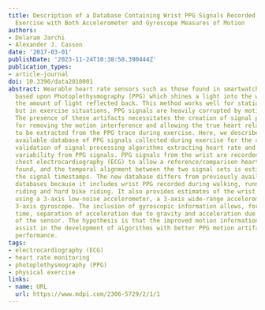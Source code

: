 ```yaml
---
title: Description of a Database Containing Wrist PPG Signals Recorded during Physical
  Exercise with Both Accelerometer and Gyroscope Measures of Motion
authors:
- Delaram Jarchi
- Alexander J. Casson
date: '2017-03-01'
publishDate: '2023-11-24T10:38:58.390444Z'
publication_types:
- article-journal
doi: 10.3390/data2010001
abstract: Wearable heart rate sensors such as those found in smartwatches are commonly
  based upon Photoplethysmography (PPG) which shines a light into the wrist and measures
  the amount of light reflected back. This method works well for stationary subjects,
  but in exercise situations, PPG signals are heavily corrupted by motion artifacts.
  The presence of these artifacts necessitates the creation of signal processing algorithms
  for removing the motion interference and allowing the true heart related information
  to be extracted from the PPG trace during exercise. Here, we describe a new publicly
  available database of PPG signals collected during exercise for the creation and
  validation of signal processing algorithms extracting heart rate and heart rate
  variability from PPG signals. PPG signals from the wrist are recorded together with
  chest electrocardiography (ECG) to allow a reference/comparison heart rate to be
  found, and the temporal alignment between the two signal sets is estimated from
  the signal timestamps. The new database differs from previously available public
  databases because it includes wrist PPG recorded during walking, running, easy bike
  riding and hard bike riding. It also provides estimates of the wrist movement recorded
  using a 3-axis low-noise accelerometer, a 3-axis wide-range accelerometer, and a
  3-axis gyroscope. The inclusion of gyroscopic information allows, for the first
  time, separation of acceleration due to gravity and acceleration due to true motion
  of the sensor. The hypothesis is that the improved motion information provided could
  assist in the development of algorithms with better PPG motion artifact removal
  performance.
tags:
- electrocardiography (ECG)
- heart rate monitoring
- photoplethysmography (PPG)
- physical exercise
links:
- name: URL
  url: https://www.mdpi.com/2306-5729/2/1/1
---
```

